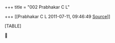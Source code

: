 +++
title = "002 Prabhakar C L"

+++
[[Prabhakar C L	2011-07-11, 09:46:49 [Source](https://groups.google.com/g/bvparishat/c/QHTsfqsX8bQ)]]



[TABLE]



